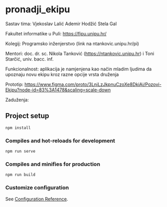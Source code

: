 # pronadji_ekipu

Sastav tima:
Vjekoslav Lalić
Ademir Hodžić
Stela Gal

Fakultet informatike u Puli: https://fipu.unipu.hr/

Kolegij: Programsko inženjerstvo (link na ntankovic.unipu.hr/pi)

Mentori: doc. dr. sc. Nikola Tanković (https://ntankovic.unipu.hr) i Toni Starčić, univ. bacc. inf.

Funkcionalnost:
aplikacija je namjenjena kao način mladim ljudima da upoznaju novu ekipu kroz razne opcije vrsta druženja

Prototip: https://www.figma.com/proto/3LniLzJkpnuCzoXe8DkiAi/Pozovi-Ekipu?node-id=83%3A1478&scaling=scale-down

Zaduženja: 

## Project setup
```
npm install
```

### Compiles and hot-reloads for development
```
npm run serve
```

### Compiles and minifies for production
```
npm run build
```

### Customize configuration
See [Configuration Reference](https://cli.vuejs.org/config/).
